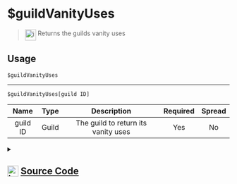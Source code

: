 # $guildVanityUses
> <img align="top" src="https://upload.wikimedia.org/wikipedia/commons/thumb/e/e4/Infobox_info_icon.svg/160px-Infobox_info_icon.svg.png?20150409153300" alt="image" width="25" height="auto"> Returns the guilds vanity uses
## Usage
```
$guildVanityUses
```
---
```
$guildVanityUses[guild ID]
```
| Name | Type | Description | Required | Spread
| :---: | :---: | :---: | :---: | :---: |
guild ID | Guild | The guild to return its vanity uses | Yes | No
<details>
<summary>
    
## <img align="top" src="https://cdn4.iconfinder.com/data/icons/iconsimple-logotypes/512/github-512.png" alt="image" width="25" height="auto">  [Source Code](https://github.com/tryforge/ForgeScript-V2/blob/main/src/native/guildVanityUses.ts)
    
</summary>
    
```ts
import noop from "../functions/noop"
import { ArgType, NativeFunction, Return } from "../structures"

export default new NativeFunction({
    name: "$guildVanityUses",
    version: "1.0.0",
    description: "Returns the guilds vanity uses",
    unwrap: true,
    args: [
        {
            name: "guild ID",
            description: "The guild to return its vanity uses",
            rest: false,
            type: ArgType.Guild,
            required: true,
        },
    ],
    brackets: false,
    async execute(ctx, [guild]) {
        guild ??= ctx.guild!
        const vanity = await guild?.fetchVanityData().catch(noop)
        return this.success(vanity ? vanity.uses : undefined)
    },
})

```
    
</details>